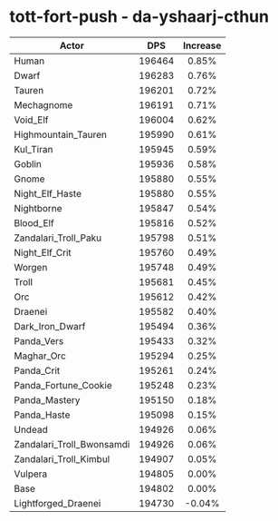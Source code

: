# tott-fort-push - da-yshaarj-cthun
| Actor | DPS | Increase |
|---|:---:|:---:|
|Human|196464|0.85%|
|Dwarf|196283|0.76%|
|Tauren|196201|0.72%|
|Mechagnome|196191|0.71%|
|Void_Elf|196004|0.62%|
|Highmountain_Tauren|195990|0.61%|
|Kul_Tiran|195945|0.59%|
|Goblin|195936|0.58%|
|Gnome|195880|0.55%|
|Night_Elf_Haste|195880|0.55%|
|Nightborne|195847|0.54%|
|Blood_Elf|195816|0.52%|
|Zandalari_Troll_Paku|195798|0.51%|
|Night_Elf_Crit|195760|0.49%|
|Worgen|195748|0.49%|
|Troll|195681|0.45%|
|Orc|195612|0.42%|
|Draenei|195582|0.40%|
|Dark_Iron_Dwarf|195494|0.36%|
|Panda_Vers|195433|0.32%|
|Maghar_Orc|195294|0.25%|
|Panda_Crit|195261|0.24%|
|Panda_Fortune_Cookie|195248|0.23%|
|Panda_Mastery|195150|0.18%|
|Panda_Haste|195098|0.15%|
|Undead|194926|0.06%|
|Zandalari_Troll_Bwonsamdi|194926|0.06%|
|Zandalari_Troll_Kimbul|194907|0.05%|
|Vulpera|194805|0.00%|
|Base|194802|0.00%|
|Lightforged_Draenei|194730|-0.04%|
